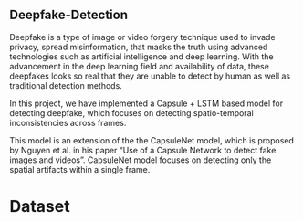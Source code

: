 ## Deepfake-Detection

Deepfake is a type of image or video forgery technique used to invade privacy, spread misinformation, that masks the truth using advanced technologies such as artificial intelligence and deep learning. With the advancement in the deep learning field and availability of data, these deepfakes looks so real that they are unable to detect by human as well as traditional detection methods.

In this project, we have implemented a Capsule + LSTM based model for detecting deepfake, which focuses on detecting spatio-temporal inconsistencies across frames.

This model is an extension of the the CapsuleNet model, which is proposed by Nguyen et al. in his paper “Use of a Capsule Network to detect fake images and videos”. CapsuleNet model focuses on detecting only the spatial artifacts within a single frame.

# Dataset
